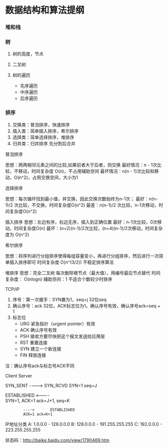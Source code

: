 数据结构和算法提纲
================

### 堆和栈

### 树

1. 树的高度，节点

2. 二叉树
3. 树的遍历
    * 先序遍历
    * 中序遍历
    * 后序遍历

### 排序

1. 交换类：冒泡排序，快速排序
2. 插入类：简单插入排序，希尔排序
3. 选择类：简单选择排序，堆排序
4. 归并类：归并排序 先分割后合并

冒泡排序

思想：两两相邻元素之间的比较,如果前者大于后者，则交换
最好情况：n - 1次比较，不移动，时间复杂度 O(n)，不占用辅助空间
最坏情况：n(n - 1)次比较和移动，O(n^2)，占用交换空间，大小为1

选择排序

思想：每次循环找到最小值，并交换，因此交换次数始终为n-1次；
最好：n(n-1)/2 次比较，不交换，时间复杂度O(n^2)
最差：n(n-1)/2 次比较，n-1次移动，时间复杂度O(n^2)

插入排序
思想：左边有序，右边无序，插入到正确位置
最好：n-1次比较，0次移动，时间复杂度O(n)
最坏：(n+2)(n-1)/2次比较，(n+4)(n-1)/2次移动，时间复杂度为 O(n^2)

希尔排序

思想：将序列进行分组排序使得每组容量变小，再进行分组排序，然后进行一次简单插入排序即可
时间复杂度 O(n^(3/2))
不稳定排序算法

堆排序
思想：完全二叉树 每次删除根节点（最大值），用编号最后节点替代
时间复杂度： O(nlogn)
辅助空间：1
不适合个数较少时排序


TCP/IP

1. 序号：第一次握手：SYN置为1，seq=j 32位seq
3. 确认序号：ack 32位，ACK标志位为1，确认序号有效，确认序号ack=seq + 1
4. 标志位
    * URG 紧急指针（urgent pointer）有效
    * ACK 确认序号有效
    * PSH 接收方要尽快把这个报文发送给应用层
    * RST 重置连接
    * SYN 建立一个新连接
    * FIN 释放连接

注：确认序号ack与标志号ACK不同

Client                  Server

SYN_SENT    ---->       SYN_RCVD
            SYN=1 seq=J

ESTABLISHED <----     
            SYN=1, ACK=1
            ack=J+1, seq=K

            ---->       ESTABLISHED
            ACK=1 ack=K+1


IP地址分类
A: 1.0.0.0    - 126.0.0.0
B: 128.0.0.0  - 191.255.255.255
C: 192.0.0.0  - 223.255.255.255

状态码：http://baike.baidu.com/view/1790469.htm